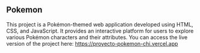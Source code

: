 ## Pokemon

This project is a Pokémon-themed web application developed using HTML, CSS, and JavaScript. It provides an interactive platform for users to explore various Pokémon characters and their attributes. You can access the live version of the project here: 
https://proyecto-pokemon-chi.vercel.app